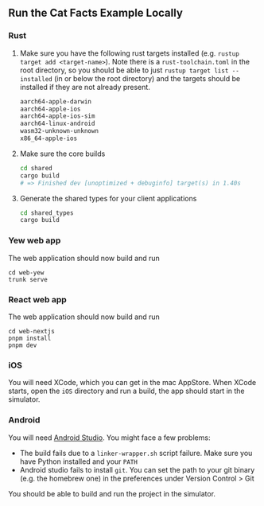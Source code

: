 ## Run the Cat Facts Example Locally

### Rust

1. Make sure you have the following rust targets installed (e.g. `rustup target add <target-name>`). Note there is a `rust-toolchain.toml` in the root directory, so you should be able to just `rustup target list --installed` (in or below the root directory) and the targets should be installed if they are not already present.

   ```txt
   aarch64-apple-darwin
   aarch64-apple-ios
   aarch64-apple-ios-sim
   aarch64-linux-android
   wasm32-unknown-unknown
   x86_64-apple-ios

   ```

1. Make sure the core builds

   ```sh
   cd shared
   cargo build
   # => Finished dev [unoptimized + debuginfo] target(s) in 1.40s
   ```

1. Generate the shared types for your client applications

   ```sh
   cd shared_types
   cargo build
   ```

### Yew web app

The web application should now build and run

```
cd web-yew
trunk serve
```

### React web app

The web application should now build and run

```
cd web-nextjs
pnpm install
pnpm dev
```

### iOS

You will need XCode, which you can get in the mac AppStore.
When XCode starts, open the `iOS` directory and run a build, the app should start in the simulator.

### Android

You will need [Android Studio](https://developer.android.com/studio/).
You might face a few problems:

- The build fails due to a `linker-wrapper.sh` script failure.
  Make sure you have Python installed and your `PATH`
- Android studio fails to install `git`.
  You can set the path to your git binary (e.g. the homebrew one) in the preferences under Version Control > Git

You should be able to build and run the project in the simulator.
